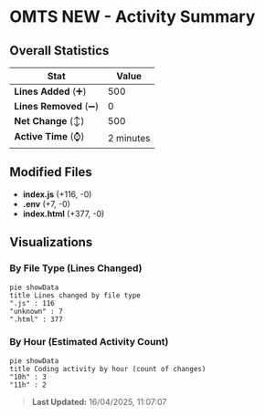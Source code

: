 # OMTS NEW - Activity Summary 

## Overall Statistics

| Stat                   | Value                                                             |
| ---------------------- | ----------------------------------------------------------------- |
| **Lines Added** (➕)   | 500                                          |
| **Lines Removed** (➖) | 0                                        |
| **Net Change** (↕)    | 500                |
| **Active Time** (⌚)   | 2 minutes |


## Modified Files
- **index.js** (+116, -0)
- **.env** (+7, -0)
- **index.html** (+377, -0)

## Visualizations

### By File Type (Lines Changed)

```mermaid
pie showData
title Lines changed by file type
".js" : 116
"unknown" : 7
".html" : 377
```

### By Hour (Estimated Activity Count)

```mermaid
pie showData
title Coding activity by hour (count of changes)
"10h" : 3
"11h" : 2
```


> **Last Updated:** 16/04/2025, 11:07:07